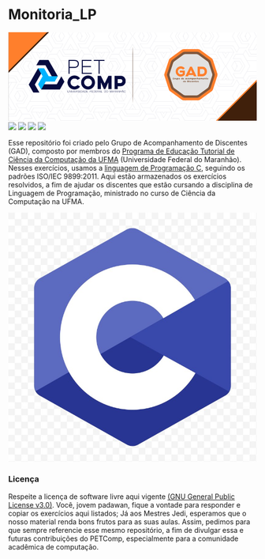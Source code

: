 # Monitoria_LP





![](./GAD.png)
![](https://img.shields.io/badge/PETComp-100%25-blue)
![](https://img.shields.io/badge/GAD-D+-9cf)
![](https://img.shields.io/badge/Open-Source-blue)
![](https://img.shields.io/badge/Hello-Git-9cf)


Esse repositório foi criado pelo Grupo de Acompanhamento de Discentes (GAD), composto por membros do [Programa de Educação Tutorial de Ciência da Computação da UFMA](https://pet.ufma.br/comp/) (Universidade Federal do Maranhão). Nesses exercícios, usamos a [linguagem de Programação C](http://www.open-std.org/jtc1/sc22/wg14/), seguindo os padrões ISO/IEC 9899:2011. Aqui estão armazenados os exercícios resolvidos, a fim de ajudar os discentes que estão cursando a disciplina de Linguagem de Programação, ministrado no curso de Ciência da Computação na UFMA. 

![](c.jpg)

### Licença

Respeite a licença de software livre aqui vigente [(GNU General Public License v3.0)](/LICENSE). Você, jovem padawan, fique a vontade para responder e copiar os exercícios aqui listados; Já aos Mestres Jedi, esperamos que o nosso material renda bons frutos para as suas aulas. Assim, pedimos para que sempre referencie esse mesmo repositório, a fim de divulgar essa e futuras contribuições do PETComp, especialmente para a comunidade acadêmica de computação.
